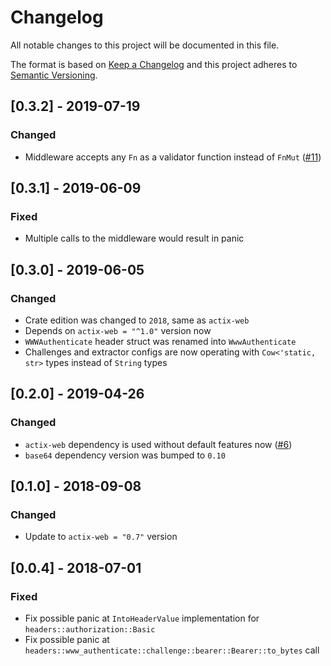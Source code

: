 # Changelog

All notable changes to this project will be documented in this file.

The format is based on [Keep a Changelog](http://keepachangelog.com/en/1.0.0/)
and this project adheres to [Semantic Versioning](http://semver.org/spec/v2.0.0.html).

## [0.3.2] - 2019-07-19
### Changed
 - Middleware accepts any `Fn` as a validator function instead of `FnMut` ([#11](https://github.com/svartalf/actix-web-httpauth/pull/11))

## [0.3.1] - 2019-06-09
### Fixed
 - Multiple calls to the middleware would result in panic

## [0.3.0] - 2019-06-05
### Changed
 - Crate edition was changed to `2018`, same as `actix-web`
 - Depends on `actix-web = "^1.0"` version now
 - `WWWAuthenticate` header struct was renamed into `WwwAuthenticate`
 - Challenges and extractor configs are now operating with `Cow<'static, str>` types instead of `String` types

## [0.2.0] - 2019-04-26
### Changed
 - `actix-web` dependency is used without default features now ([#6](https://github.com/svartalf/actix-web-httpauth/pull/6))
 - `base64` dependency version was bumped to `0.10`

## [0.1.0] - 2018-09-08
### Changed
 - Update to `actix-web = "0.7"` version

## [0.0.4] - 2018-07-01
### Fixed
 - Fix possible panic at `IntoHeaderValue` implementation for `headers::authorization::Basic`
 - Fix possible panic at `headers::www_authenticate::challenge::bearer::Bearer::to_bytes` call
